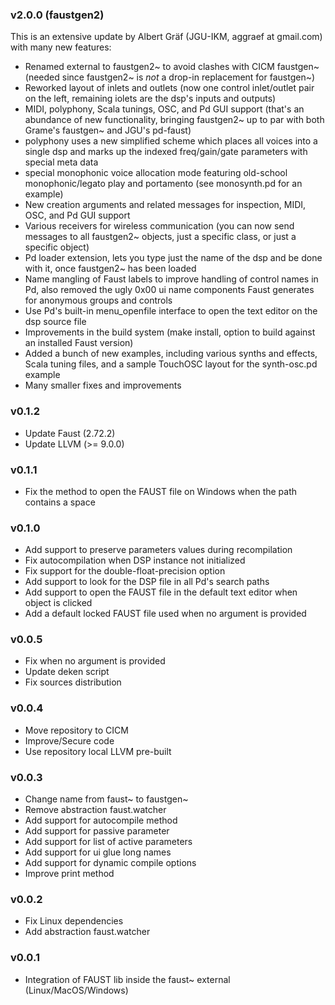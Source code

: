 
### v2.0.0 (faustgen2)

This is an extensive update by Albert Gräf (JGU-IKM, aggraef at gmail.com) with many new features:

- Renamed external to faustgen2~ to avoid clashes with CICM faustgen~ (needed since faustgen2~ is *not* a drop-in replacement for faustgen~)
- Reworked layout of inlets and outlets (now one control inlet/outlet pair on the left, remaining iolets are the dsp's inputs and outputs)
- MIDI, polyphony, Scala tunings, OSC, and Pd GUI support (that's an abundance of new functionality, bringing faustgen2~ up to par with both Grame's faustgen~ and JGU's pd-faust)
- polyphony uses a new simplified scheme which places all voices into a single dsp and marks up the indexed freq/gain/gate parameters with special meta data
- special monophonic voice allocation mode featuring old-school monophonic/legato play and portamento (see monosynth.pd for an example)
- New creation arguments and related messages for inspection, MIDI, OSC, and Pd GUI support
- Various receivers for wireless communication (you can now send messages to all faustgen2~ objects, just a specific class, or just a specific object)
- Pd loader extension, lets you type just the name of the dsp and be done with it, once faustgen2~ has been loaded
- Name mangling of Faust labels to improve handling of control names in Pd, also removed the ugly 0x00 ui name components Faust generates for anonymous groups and controls
- Use Pd's built-in menu_openfile interface to open the text editor on the dsp source file
- Improvements in the build system (make install, option to build against an installed Faust version)
- Added a bunch of new examples, including various synths and effects, Scala tuning files, and a sample TouchOSC layout for the synth-osc.pd example
- Many smaller fixes and improvements

### v0.1.2
- Update Faust (2.72.2)
- Update LLVM (>= 9.0.0)

### v0.1.1
- Fix the method to open the FAUST file on Windows when the path contains a space

### v0.1.0
- Add support to preserve parameters values during recompilation
- Fix autocompilation when DSP instance not initialized
- Fix support for the double-float-precision option
- Add support to look for the DSP file in all Pd's search paths
- Add support to open the FAUST file in the default text editor when object is clicked
- Add a default locked FAUST file used when no argument is provided

### v0.0.5
- Fix when no argument is provided
- Update deken script
- Fix sources distribution

### v0.0.4
- Move repository to CICM
- Improve/Secure code
- Use repository local LLVM pre-built

### v0.0.3
- Change name from faust~ to faustgen~
- Remove abstraction faust.watcher
- Add support for autocompile method
- Add support for passive parameter
- Add support for list of active parameters
- Add support for ui glue long names
- Add support for dynamic compile options
- Improve print method

### v0.0.2
- Fix Linux dependencies
- Add abstraction faust.watcher

### v0.0.1
- Integration of FAUST lib inside the faust~ external (Linux/MacOS/Windows)
